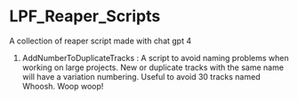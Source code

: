 # LPF_Reaper_Scripts
A collection of reaper script made with chat gpt 4

1. AddNumberToDuplicateTracks : A script to avoid naming problems when working on large projects. New or duplicate tracks with the same name will have a variation numbering. Useful to avoid 30 tracks named Whoosh. Woop woop!

